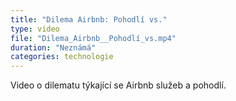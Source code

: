 ```yaml
---
title: "Dilema Airbnb: Pohodlí vs."
type: video
file: "Dilema_Airbnb__Pohodlí_vs.mp4"
duration: "Neznámá"
categories: technologie
---
```


Video o dilematu týkající se Airbnb služeb a pohodlí.